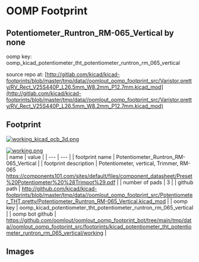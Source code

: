 # OOMP Footprint  
## Potentiometer_Runtron_RM-065_Vertical  by none  
  
oomp key: oomp_kicad_potentiometer_tht_potentiometer_runtron_rm_065_vertical  
  
source repo at: [http://gitlab.com/kicad/kicad-footprints/blob/master/tmp/data//oomlout_oomp_footprint_src/Varistor.pretty/RV_Rect_V25S440P_L26.5mm_W8.2mm_P12.7mm.kicad_mod](http://gitlab.com/kicad/kicad-footprints/blob/master/tmp/data//oomlout_oomp_footprint_src/Varistor.pretty/RV_Rect_V25S440P_L26.5mm_W8.2mm_P12.7mm.kicad_mod)  
## Footprint  
  
[![working_kicad_pcb_3d.png](working_kicad_pcb_3d_600.png)](working_kicad_pcb_3d.png)  
  
[![working.png](working_600.png)](working.png)  
| name | value | 
| --- | --- | 
| footprint name | Potentiometer_Runtron_RM-065_Vertical | 
| footprint description | Potentiometer, vertical, Trimmer, RM-065 https://components101.com/sites/default/files/component_datasheet/Preset%20Potentiometer%20%28Trimpot%29.pdf | 
| number of pads | 3 | 
| github path | http://github.com/kicad/kicad-footprints/blob/master/tmp/data//oomlout_oomp_footprint_src/Potentiometer_THT.pretty/Potentiometer_Runtron_RM-065_Vertical.kicad_mod | 
| oomp key | oomp_kicad_potentiometer_tht_potentiometer_runtron_rm_065_vertical | 
| oomp bot github | https://github.com/oomlout/oomlout_oomp_footprint_bot/tree/main/tmp/data//oomlout_oomp_footprint_src/footprints/kicad_potentiometer_tht_potentiometer_runtron_rm_065_vertical/working | 
## Images  
